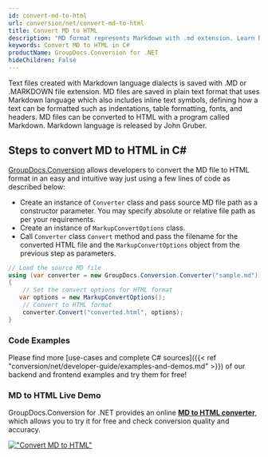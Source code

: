 ```yaml
---
id: convert-md-to-html
url: conversion/net/convert-md-to-html
title: Convert MD to HTML
description: "MD format represents Markdown with .md extension. Learn how to convert MD to HTML file programmatically in C# language using GroupDocs.Conversion for .NET library."
keywords: Convert MD to HTML in C#
productName: GroupDocs.Conversion for .NET
hideChildren: False
---
```


Text files created with Markdown language dialects is saved with .MD or .MARKDOWN file extension. MD files are saved in plain text format that uses Markdown language which also includes inline text symbols, defining how a text can be formatted such as indentations, table formatting, fonts, and headers.  MD files can be converted to HTML with a program called Markdown. Markdown language is released by John Gruber.

## Steps to convert MD to HTML in C#

[GroupDocs.Conversion](https://products.groupdocs.com/conversion/net) allows developers to convert the MD file to HTML format in an easy and intuitive way just using a few lines of code as described below:

* Create an instance of `Converter` class and pass source MD file path as a constructor parameter. You may specify absolute or relative file path as per your requirements. 
* Create an instance of `MarkupConvertOptions` class.
* Call `Converter` class `Convert` method and pass the filename for the converted HTML file and the `MarkupConvertOptions` object from the previous step as parameters.

```csharp
// Load the source MD file
using (var converter = new GroupDocs.Conversion.Converter("sample.md"))
{
    // Set the convert options for HTML format
   var options = new MarkupConvertOptions();
    // Convert to HTML format
    converter.Convert("converted.html", options);
}
```

### Code Examples

Please find more [use-cases and complete C# sources]({{< ref "conversion/net/developer-guide/examples-and-demos.md" >}}) of our backend and frontend examples and try them for free!

### MD to HTML Live Demo

GroupDocs.Conversion for .NET provides an online [**MD to HTML converter**](https://products.groupdocs.app/conversion/md-to-html), which allows you to try it for free and check conversion quality and accuracy.

[!["Convert MD to HTML"](conversion/net/images/convert-to-html/convert-md-to-html.png)](https://products.groupdocs.app/conversion/md-to-html)